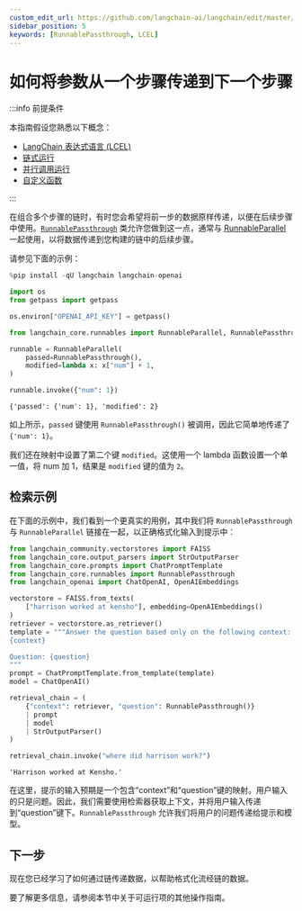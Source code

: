 ```yaml
---
custom_edit_url: https://github.com/langchain-ai/langchain/edit/master/docs/docs/how_to/passthrough.ipynb
sidebar_position: 5
keywords: [RunnablePassthrough, LCEL]
---
```


# 如何将参数从一个步骤传递到下一个步骤

:::info 前提条件

本指南假设您熟悉以下概念：
- [LangChain 表达式语言 (LCEL)](/docs/concepts/#langchain-expression-language)
- [链式运行](/docs/how_to/sequence/)
- [并行调用运行](/docs/how_to/parallel/)
- [自定义函数](/docs/how_to/functions/)

:::


在组合多个步骤的链时，有时您会希望将前一步的数据原样传递，以便在后续步骤中使用。[`RunnablePassthrough`](https://api.python.langchain.com/en/latest/runnables/langchain_core.runnables.passthrough.RunnablePassthrough.html) 类允许您做到这一点，通常与 [RunnableParallel](/docs/how_to/parallel/) 一起使用，以将数据传递到您构建的链中的后续步骤。

请参见下面的示例：


```python
%pip install -qU langchain langchain-openai

import os
from getpass import getpass

os.environ["OPENAI_API_KEY"] = getpass()
```


```python
from langchain_core.runnables import RunnableParallel, RunnablePassthrough

runnable = RunnableParallel(
    passed=RunnablePassthrough(),
    modified=lambda x: x["num"] + 1,
)

runnable.invoke({"num": 1})
```



```output
{'passed': {'num': 1}, 'modified': 2}
```


如上所示，`passed` 键使用 `RunnablePassthrough()` 被调用，因此它简单地传递了 `{'num': 1}`。

我们还在映射中设置了第二个键 `modified`。这使用一个 lambda 函数设置一个单一值，将 num 加 1，结果是 `modified` 键的值为 `2`。

## 检索示例

在下面的示例中，我们看到一个更真实的用例，其中我们将 `RunnablePassthrough` 与 `RunnableParallel` 链接在一起，以正确格式化输入到提示中：

```python
from langchain_community.vectorstores import FAISS
from langchain_core.output_parsers import StrOutputParser
from langchain_core.prompts import ChatPromptTemplate
from langchain_core.runnables import RunnablePassthrough
from langchain_openai import ChatOpenAI, OpenAIEmbeddings

vectorstore = FAISS.from_texts(
    ["harrison worked at kensho"], embedding=OpenAIEmbeddings()
)
retriever = vectorstore.as_retriever()
template = """Answer the question based only on the following context:
{context}

Question: {question}
"""
prompt = ChatPromptTemplate.from_template(template)
model = ChatOpenAI()

retrieval_chain = (
    {"context": retriever, "question": RunnablePassthrough()}
    | prompt
    | model
    | StrOutputParser()
)

retrieval_chain.invoke("where did harrison work?")
```

```output
'Harrison worked at Kensho.'
```

在这里，提示的输入预期是一个包含“context”和“question”键的映射。用户输入的只是问题。因此，我们需要使用检索器获取上下文，并将用户输入传递到“question”键下。`RunnablePassthrough` 允许我们将用户的问题传递给提示和模型。

## 下一步

现在您已经学习了如何通过链传递数据，以帮助格式化流经链的数据。

要了解更多信息，请参阅本节中关于可运行项的其他操作指南。